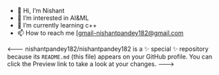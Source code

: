 - 👋 Hi, I’m Nishant
- 👀 I’m interested in AI&ML
- 🌱 I’m currently learning  c++
- 📫 How to reach me   [gmail-nishantpandey182@gmail.com 

<---
nishantpandey182/nishantpandey182 is a ✨ special ✨ repository because its `README.md` (this file) appears on your GitHub profile.
You can click the Preview link to take a look at your changes.
--->
